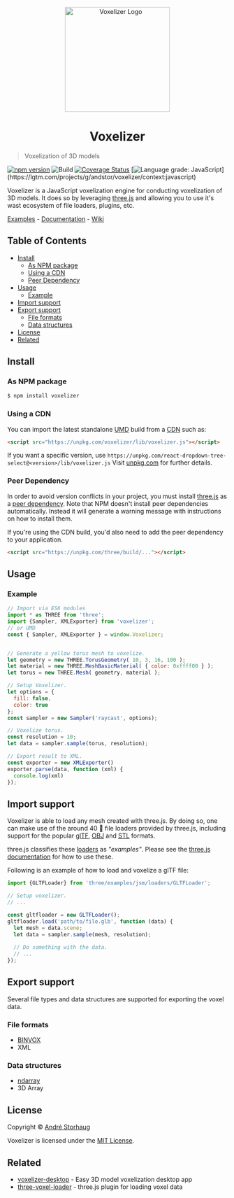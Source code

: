 <p align=center>
	<img width="240" src="
  https://raw.githubusercontent.com/andstor/voxelizer/master/media/voxel.svg" alt="Voxelizer Logo">
</p>
<h1 align="center">Voxelizer</h1>

> Voxelization of 3D models

[![npm version](http://img.shields.io/npm/v/voxelizer.svg?style=flat)](https://npmjs.org/package/voxelizer "View this project on npm")
![Build](https://github.com/andstor/voxelizer/workflows/Build/badge.svg)
[![Coverage Status](https://coveralls.io/repos/github/andstor/voxelizer/badge.svg?branch=master)](https://coveralls.io/github/andstor/voxelizer?branch=master)
[![Language grade: JavaScript](https://img.shields.io/lgtm/grade/javascript/g/andstor/voxelizer.svg?)](https://lgtm.com/projects/g/andstor/voxelizer/context:javascript)

Voxelizer is a JavaScript voxelization engine for conducting voxelization of 3D models. It does so by leveraging [three.js](https://github.com/mrdoob/three.js/) and allowing you to use it's wast ecosystem of file loaders, plugins, etc.

[Examples](https://andstor.github.io/voxelizer/examples/) - 
[Documentation](https://andstor.github.io/voxelizer/) - 
[Wiki](https://github.com/andstor/voxelizer/wiki)

## Table of Contents
  * [Install](#install)
    * [As NPM package](#as-npm-package)
    * [Using a CDN](#using-a-cdn)
    * [Peer Dependency](#peer-dependency)
  * [Usage](#usage)
    * [Example](#example)
  * [Import support](#import-support)
  * [Export support](#export-support)
    * [File formats](#file-formats)
    * [Data structures](#data-structures)
  * [License](#license)
  * [Related](#related)

## Install

### As NPM package

```sh
$ npm install voxelizer
```

### Using a CDN

You can import the latest standalone [UMD](https://github.com/umdjs/umd) build from a [CDN](https://en.wikipedia.org/wiki/Content_delivery_network) such as:

```html
<script src="https://unpkg.com/voxelizer/lib/voxelizer.js"></script>
```

If you want a specific version, use `https://unpkg.com/react-dropdown-tree-select@<version>/lib/voxelizer.js` Visit [unpkg.com](https://unpkg.com) for further details.

### Peer Dependency

In order to avoid version conflicts in your project, you must install [three.js](https://github.com/mrdoob/three.js/) as a [peer dependency](https://nodejs.org/en/blog/npm/peer-dependencies/). Note that NPM doesn't install peer dependencies automatically. Instead it will generate a warning message with instructions on how to install them.

If you're using the CDN build, you'd also need to add the peer dependency to your application.

```html
<script src="https://unpkg.com/three/build/..."></script>
```

## Usage

### Example
```js
// Import via ES6 modules
import * as THREE from 'three';
import {Sampler, XMLExporter} from 'voxelizer';
// or UMD
const { Sampler, XMLExporter } = window.Voxelizer;


// Generate a yellow torus mesh to voxelize.
let geometry = new THREE.TorusGeometry( 10, 3, 16, 100 );
let material = new THREE.MeshBasicMaterial( { color: 0xffff00 } );
let torus = new THREE.Mesh( geometry, material );

// Setup Voxelizer.
let options = {
  fill: false,
  color: true
};
const sampler = new Sampler('raycast', options);

// Voxelize torus.
const resolution = 10;
let data = sampler.sample(torus, resolution);

// Export result to XML.
const exporter = new XMLExporter()
exporter.parse(data, function (xml) {
  console.log(xml)
});
```

## Import support
Voxelizer is able to load any mesh created with three.js. By doing so, one can make use of the around 40 📄 file loaders provided by three.js, including support for the popular [glTF](https://threejs.org/examples/?q=loader#webgl_loader_gltf), [OBJ](https://threejs.org/examples/?q=loader#webgl_loader_obj_mtl) and [STL](https://threejs.org/examples/?q=loader#webgl_loader_stl) formats. 

three.js classifies these [loaders](https://github.com/mrdoob/three.js/tree/master/examples/jsm/loaders) as *"examples"*. Please see the [three.js documentation](https://threejs.org/docs/index.html#manual/en/introduction/Loading-3D-models) for how to use these. 

Following is an example of how to load and voxelize a glTF file:

```js
import {GLTFLoader} from 'three/examples/jsm/loaders/GLTFLoader';

// Setup voxelizer.
// ...

const gltfloader = new GLTFLoader();
gltfloader.load('path/to/file.glb', function (data) {
  let mesh = data.scene;
  let data = sampler.sample(mesh, resolution);
  
  // Do something with the data.
  // ...
});

```

## Export support

 Several file types and data structures are supported for exporting the voxel data.

### File formats

- [BINVOX](https://www.patrickmin.com/binvox/binvox.html)
- XML

### Data structures

- [ndarray](https://github.com/scijs/ndarray)
- 3D Array

## License

Copyright © [André Storhaug](https://github.com/andstor)

Voxelizer is licensed under the [MIT License](https://github.com/andstor/voxelizer/blob/master/LICENSE).  

## Related
- [voxelizer-desktop](https://github.com/andstor/voxelizer-desktop) - Easy 3D model voxelization desktop app
- [three-voxel-loader](https://github.com/andstor/three-voxel-loader) - three.js plugin for loading voxel data
